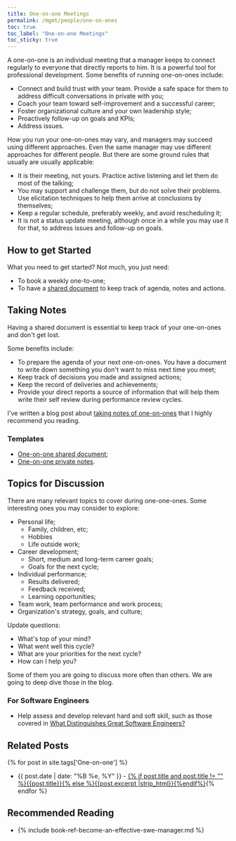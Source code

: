 ```yaml
---
title: One-on-one Meetings
permalink: /mgmt/people/one-on-ones
toc: true
toc_label: "One-on-one Meetings"
toc_sticky: true
---
```


A one-on-one is an individual meeting that a manager keeps to connect regularly to everyone that directly reports to him. It is a powerful tool for professional development. Some benefits of running one-on-ones include:

- Connect and build trust with your team. Provide a safe space for them to address difficult conversations in private with you;
- Coach your team toward self-improvement and a successful career;
- Foster organizational culture and your own leadership style;
- Proactively follow-up on goals and KPIs;
- Address issues.

How you run your one-on-ones may vary, and managers may succeed using different approaches. Even the same manager may use different approaches for different people. But there are some ground rules that usually are usually applicable:

- It is their meeting, not yours. Practice active listening and let them do most of the talking;
- You may support and challenge them, but do not solve their problems. Use elicitation techniques to help them arrive at conclusions by themselves;
- Keep a regular schedule, preferably weekly, and avoid rescheduling it;
- It is not a status update meeting, although once in a while you may use it for that, to address issues and follow-up on goals.

## How to get Started

What you need to get started? Not much, you just need:

- To book a weekly one-to-one;
- To have a [shared document](/mgmt/people/template-one-on-one-shared-document) to keep track of agenda, notes and actions.

## Taking Notes

Having a shared document is essential to keep track of your one-on-ones and don't get lost.

Some benefits include:

- To prepare the agenda of your next one-on-ones. You have a document to write down something you don't want to miss next time you meet;
- Keep track of decisions you made and assigned actions;
- Keep the record of deliveries and achievements;
- Provide your direct reports a source of information that will help them write their self review during performance review cycles.

I've written a blog post about [taking notes of one-on-ones](/taking-notes-of-one-on-ones) that I highly recommend you reading.

### Templates

- [One-on-one shared document](/mgmt/people/template-one-on-one-shared-document);
- [One-on-one private notes](/mgmt/people/template-one-on-one-private-notes).

## Topics for Discussion

There are many relevant topics to cover during one-one-ones. Some interesting ones you may consider to explore:

- Personal life;
    - Family, children, etc;
    - Hobbies
    - Life outside work;
- Career development;
    - Short, medium and long-term career goals;
    - Goals for the next cycle;
- Individual performance;
    - Results delivered;
    - Feedback received;
    - Learning opportunities;
- Team work, team performance and work process;
- Organization's strategy, goals, and culture;

Update questions:
- What's top of your mind?
- What went well this cycle?
- What are your priorities for the next cycle?
- How can I help you?

Some of them you are going to discuss more often than others. We are going to deep dive those in the blog.

### For Software Engineers

- Help assess and develop relevant hard and soft skill, such as those covered in [What Distinguishes Great Software Engineers?](/what-distinguishes-great-software-engineers)

## Related Posts

{% for post in site.tags['One-on-one'] %}
- {{ post.date | date: "%B %e, %Y" }} - <a href="{{ site.baseurl }}{{ post.url }}">{% if post.title and post.title != "" %}{{post.title}}{% else %}{{post.excerpt |strip_html}}{%endif%}</a>{% endfor %}

## Recommended Reading

- {% include book-ref-become-an-effective-swe-manager.md %}